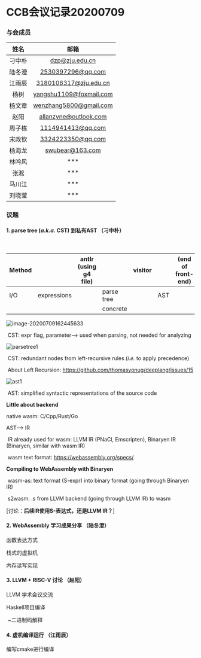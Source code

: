 # CCB会议记录20200709

### 与会成员

| **姓名** |                         **邮箱**                          |
| :------: | :-------------------------------------------------------: |
|  刁中朴  |          [dzp@zju.edu.cn](mailto:dzp@zju.edu.cn)          |
|  陆冬澄  |       [2530397296@qq.com](mailto:2530397296@qq.com)       |
|  江雨辰  |   [3180106317@zju.edu.cn](mailto:3180106317@zju.edu.cn)   |
|   杨树   | [yangshu1109@foxmail.com](mailto:yangshu1109@foxmail.com) |
|  杨文章  |  [wenzhang5800@gmail.com](mailto:wenzhang5800@gmail.com)  |
|   赵阳   |   [allanzyne@outlook.com](mailto:allanzyne@outlook.com)   |
|  周子栋  |       [1114941413@qq.com](mailto:1114941413@qq.com)       |
|  宋政钦  |       [3324223350@qq.com](mailto:3324223350@qq.com)       |
|  杨海龙  |         [swubear@163.com](mailto:swubear@163.com)         |
|  林吟风  |                            ***                            |
|   张淞   |                            ***                            |
|  马川江  |                            ***                            |
|  刘晓莹  |                            ***                            |





### 议题

#### 1. parse tree (*a.k.a.* CST) 到私有AST （刁中朴）

​			


| Method |             | antlr (using g4 file) |            | visitor |      | (end of front-end) |
| ------ | ----------- | --------------------- | ---------- | ------- | ---- | ------------------ |
| I/O    | expressions |                       | parse tree |         | AST  |                    |
|        |             |                       | concrete   |         |      |                    |

![image-20200709162445633](https://i.loli.net/2020/07/09/7MdWJoIvelUOLbp.png)

​	CST: expr flag, parameter--> used when parsing, not needed for analyzing

![parsetree1](https://i.loli.net/2020/07/09/h1xbWpkn4tJKNFv.png)

​	CST: redundant nodes from left-recursive rules (*i.e.* to apply precedence)

​	About Left Recursion: https://github.com/thomasyonug/deeplang/issues/15

![ast1](https://i.loli.net/2020/07/09/tadDNh2Vm8U6YTp.png)

​	AST: simplified syntactic representations of the source code



**Little about backend**

native wasm: C/Cpp/Rust/Go

AST--> IR

​	IR already used for wasm: LLVM IR (PNaCl, Emscripten), Binaryen IR (Binaryen, similar with wasm IR)

​	wasm text format: https://webassembly.org/specs/ 



**Compiling to WebAssembly with Binaryen**

​	wasm-as: text format (S-expr) into binary format (going through Binaryen IR)

​	s2wasm: .s from LLVM backend (going through LLVM IR) to wasm



[讨论：**后续IR使用S-表达式，还是LLVM IR？**]



#### 2. WebAssembly 学习成果分享 （陆冬澄）

函数表达方式

栈式的虚拟机

内存读写实现



#### 3. LLVM + RISC-V 讨论 （赵阳）

LLVM 学术会议交流



Haskell项目编译

​	~二进制码解释



#### 4. 虚机编译运行 （江雨辰）

编写cmake进行编译